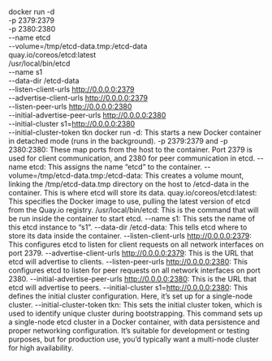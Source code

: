 docker run -d \
  -p 2379:2379 \
  -p 2380:2380 \
  --name etcd \
  --volume=/tmp/etcd-data.tmp:/etcd-data \
  quay.io/coreos/etcd:latest \
  /usr/local/bin/etcd \
  --name s1 \
  --data-dir /etcd-data \
  --listen-client-urls http://0.0.0.0:2379 \
  --advertise-client-urls http://0.0.0.0:2379 \
  --listen-peer-urls http://0.0.0.0:2380 \
  --initial-advertise-peer-urls http://0.0.0.0:2380 \
  --initial-cluster s1=http://0.0.0.0:2380 \
  --initial-cluster-token tkn
docker run -d: This starts a new Docker container in detached mode (runs in the background).
-p 2379:2379 and -p 2380:2380: These map ports from the host to the container. Port 2379 is used for client communication, and 2380 for peer communication in etcd.
--name etcd: This assigns the name “etcd” to the container.
--volume=/tmp/etcd-data.tmp:/etcd-data: This creates a volume mount, linking the /tmp/etcd-data.tmp directory on the host to /etcd-data in the container. This is where etcd will store its data.
quay.io/coreos/etcd:latest: This specifies the Docker image to use, pulling the latest version of etcd from the Quay.io registry.
/usr/local/bin/etcd: This is the command that will be run inside the container to start etcd.
--name s1: This sets the name of this etcd instance to “s1”.
--data-dir /etcd-data: This tells etcd where to store its data inside the container.
--listen-client-urls http://0.0.0.0:2379: This configures etcd to listen for client requests on all network interfaces on port 2379.
--advertise-client-urls http://0.0.0.0:2379: This is the URL that etcd will advertise to clients.
--listen-peer-urls http://0.0.0.0:2380: This configures etcd to listen for peer requests on all network interfaces on port 2380.
--initial-advertise-peer-urls http://0.0.0.0:2380: This is the URL that etcd will advertise to peers.
--initial-cluster s1=http://0.0.0.0:2380: This defines the initial cluster configuration. Here, it’s set up for a single-node cluster.
--initial-cluster-token tkn: This sets the initial cluster token, which is used to identify unique cluster during bootstrapping.
This command sets up a single-node etcd cluster in a Docker container, with data persistence and proper networking configuration. It’s suitable for development or testing purposes, but for production use, you’d typically want a multi-node cluster for high availability.

